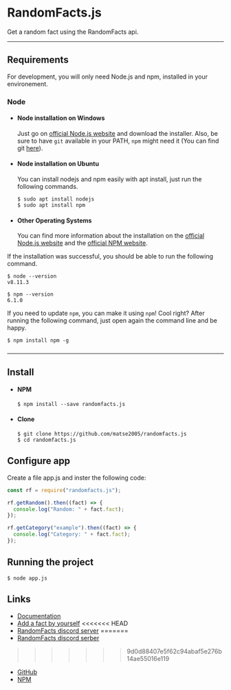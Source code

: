 # RandomFacts.js

Get a random fact using the RandomFacts api.

---

## Requirements

For development, you will only need Node.js and npm, installed in your environement.

### Node

- #### Node installation on Windows

  Just go on [official Node.js website](https://nodejs.org/) and download the installer.
  Also, be sure to have `git` available in your PATH, `npm` might need it (You can find git [here](https://git-scm.com/)).

- #### Node installation on Ubuntu

  You can install nodejs and npm easily with apt install, just run the following commands.

      $ sudo apt install nodejs
      $ sudo apt install npm

- #### Other Operating Systems
  You can find more information about the installation on the [official Node.js website](https://nodejs.org/) and the [official NPM website](https://npmjs.org/).

If the installation was successful, you should be able to run the following command.

    $ node --version
    v8.11.3

    $ npm --version
    6.1.0

If you need to update `npm`, you can make it using `npm`! Cool right? After running the following command, just open again the command line and be happy.

    $ npm install npm -g

###

---

## Install

- #### NPM

  ```console
  $ npm install --save randomfacts.js
  ```

- #### Clone

  ```console
  $ git clone https://github.com/matse2005/randomfacts.js
  $ cd randomfacts.js
  ```

## Configure app

Create a file app.js and inster the following code:

```javascript
const rf = require("randomfacts.js");

rf.getRandom().then((fact) => {
  console.log("Random: " + fact.fact);
});

rf.getCategory("example").then((fact) => {
  console.log("Category: " + fact.fact);
});
```

## Running the project

    $ node app.js

## Links

- [Documentation](https://docs.randomfacts.online/package/randomfact.js)
- [Add a fact by yourself](https://docs.randomfacts.online/)
<<<<<<< HEAD
- [RandomFacts discord server](https://discord.gg/2mxUZR7pc7)
=======
- [RandomFacts discord serber](https://discord.gg/2mxUZR7pc7)
>>>>>>> 9d0d88407e5f62c94abaf5e276b14ae55016e119
- [GitHub](https://github.com/matse2005/randomfacts.js)
- [NPM](https://www.npmjs.com/package/randomfact.js)
